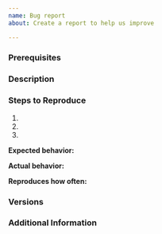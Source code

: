 ```yaml
---
name: Bug report
about: Create a report to help us improve

---
```


<!--

Have you read Serilog.Sinks.MFilesObject Code of Conduct? By filing an Issue, you are expected to comply with it, including treating everyone with respect: https://github.com/victorvogelpoel/Serilog.Sinks.MFilesObject/.github/blob/master/CODE_OF_CONDUCT.md

-->

### Prerequisites


### Description

<!-- Description of the issue -->

### Steps to Reproduce

1. <!-- First Step -->
2. <!-- Second Step -->
3. <!-- and so on… -->

**Expected behavior:**

<!-- What you expect to happen -->

**Actual behavior:**

<!-- What actually happens -->

**Reproduces how often:**

<!-- What percentage of the time does it reproduce? -->

### Versions


### Additional Information

<!-- Any additional information, configuration or data that might be necessary to reproduce the issue. -->